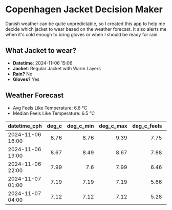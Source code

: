 
# Copenhagen Jacket Decision Maker

Danish weather can be quite unpredictable, so I created this app to help me decide which jacket to wear based on the weather forecast. 
It also alerts me when it's cold enough to bring gloves or when I should be ready for rain.

## What Jacket to wear?

- **Datetime**: 2024-11-06 15:06
- **Jacket**: Regular Jacket with Warm Layers
- **Rain?** No
- **Gloves?** Yes

## Weather Forecast
- Avg Feels Like Temperature: 6.6 °C
- Median Feels Like Temperature: 6.5 °C

| datetime_cph     |   deg_c |   deg_c_min |   deg_c_max |   deg_c_feels | weather   | wind   | rain   |
|:-----------------|--------:|------------:|------------:|--------------:|:----------|:-------|:-------|
| 2024-11-06 16:00 |    8.76 |        8.76 |        9.39 |          7.75 | Clouds    | Low    | None   |
| 2024-11-06 19:00 |    8.67 |        8.49 |        8.67 |          7.88 | Clouds    | Low    | None   |
| 2024-11-06 22:00 |    7.99 |        7.6  |        7.99 |          6.46 | Clouds    | Low    | None   |
| 2024-11-07 01:00 |    7.19 |        7.19 |        7.19 |          5.66 | Clouds    | Low    | None   |
| 2024-11-07 04:00 |    7.12 |        7.12 |        7.12 |          5.28 | Clear     | Low    | None   |
        